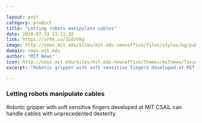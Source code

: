 ```yaml
---

layout: post
category: product
title: "Letting robots manipulate cables"
date: 2020-07-13 11:11:32
link: https://vrhk.co/32dzV8g
image: http://news.mit.edu/sites/mit.edu.newsoffice/files/styles/og/public/images/2020/robot-grippers-cable.JPG
domain: news.mit.edu
author: "MIT News"
icon: http://news.mit.edu/sites/mit.edu.newsoffice/themes/mitnews/favicon.ico
excerpt: "Robotic gripper with soft sensitive fingers developed at MIT CSAIL can handle cables with unprecedented dexterity."

---
```


### Letting robots manipulate cables

Robotic gripper with soft sensitive fingers developed at MIT CSAIL can handle cables with unprecedented dexterity.